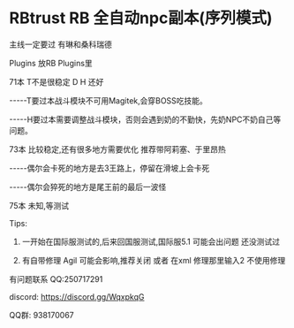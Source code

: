 # RBtrust RB 全自动npc副本(序列模式)


主线一定要过 有琳和桑科瑞德

Plugins 放RB Plugins里

71本 T不是很稳定 D H 还好       

-----T要过本战斗模块不可用Magitek,会穿BOSS吃技能。

-----H要过本需要调整战斗模块，否则会遇到奶的不勤快，先奶NPC不奶自己等问题。

73本 比较稳定,还有很多地方需要优化   推荐带阿莉塞、于里昂热
     
-----偶尔会卡死的地方是去3王路上，停留在滑坡上会卡死
     
-----偶尔会猝死的地方是尾王前的最后一波怪
     
75本 未知,等测试 

Tips:

1) 一开始在国际服测试的,后来回国服测试,国际服5.1 可能会出问题 还没测试过

2) 有自带修理 Agil 可能会影响,推荐关闭 或者 在xml 修理那里输入2 不使用修理


有问题联系 QQ:250717291

discord: https://discord.gg/WqxpkqG

QQ群: 938170067 
